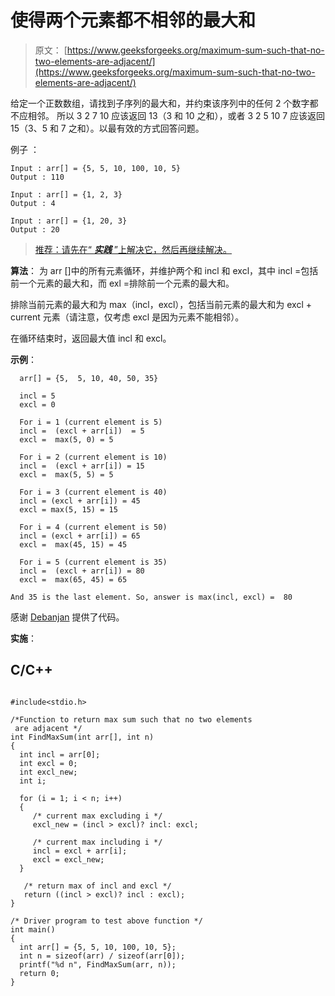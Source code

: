 # 使得两个元素都不相邻的最大和

> 原文： [https://www.geeksforgeeks.org/maximum-sum-such-that-no-two-elements-are-adjacent/](https://www.geeksforgeeks.org/maximum-sum-such-that-no-two-elements-are-adjacent/)

给定一个正数数组，请找到子序列的最大和，并约束该序列中的任何 2 个数字都不应相邻。 所以 3 2 7 10 应该返回 13（3 和 10 之和），或者 3 2 5 10 7 应该返回 15（3、5 和 7 之和）。以最有效的方式回答问题。

例子 ：

```
Input : arr[] = {5, 5, 10, 100, 10, 5}
Output : 110

Input : arr[] = {1, 2, 3}
Output : 4

Input : arr[] = {1, 20, 3}
Output : 20

```

> [推荐：请先在“ ***实践*** ”上解决它，然后再继续解决。](https://practice.geeksforgeeks.org/problems/stickler-theif/0)

**算法**：
为 arr []中的所有元素循环，并维护两个和 incl 和 excl，其中 incl =包括前一个元素的最大和，而 exl =排除前一个元素的最大和。

排除当前元素的最大和为 max（incl，excl），包括当前元素的最大和为 excl + current 元素（请注意，仅考虑 excl 是因为元素不能相邻）。

在循环结束时，返回最大值 incl 和 excl。

**示例**：

```
  arr[] = {5,  5, 10, 40, 50, 35}

  incl = 5 
  excl = 0

  For i = 1 (current element is 5)
  incl =  (excl + arr[i])  = 5
  excl =  max(5, 0) = 5

  For i = 2 (current element is 10)
  incl =  (excl + arr[i]) = 15
  excl =  max(5, 5) = 5

  For i = 3 (current element is 40)
  incl = (excl + arr[i]) = 45
  excl = max(5, 15) = 15

  For i = 4 (current element is 50)
  incl = (excl + arr[i]) = 65
  excl =  max(45, 15) = 45

  For i = 5 (current element is 35)
  incl =  (excl + arr[i]) = 80
  excl =  max(65, 45) = 65

And 35 is the last element. So, answer is max(incl, excl) =  80

```

感谢 [Debanjan](http://groups.google.co.in/group/algogeeks/browse_thread/thread/eb90efd8f8d4a040/6700a1c909841637?lnk=gst&q=Given+an+array+all+of+whose+elements+are+positive+numbers%2C+find+the+maximum+sum+of+a+subsequence+with+the+constraint+that+no+2+numbers+in+the+sequence+should+be+adjacent+in+the+array#6700a1c909841637) 提供了代码。

**实施**：

## C/C++ 

```

#include<stdio.h> 

/*Function to return max sum such that no two elements 
 are adjacent */
int FindMaxSum(int arr[], int n) 
{ 
  int incl = arr[0]; 
  int excl = 0; 
  int excl_new; 
  int i; 

  for (i = 1; i < n; i++) 
  { 
     /* current max excluding i */
     excl_new = (incl > excl)? incl: excl; 

     /* current max including i */
     incl = excl + arr[i]; 
     excl = excl_new; 
  } 

   /* return max of incl and excl */
   return ((incl > excl)? incl : excl); 
} 

/* Driver program to test above function */
int main() 
{ 
  int arr[] = {5, 5, 10, 100, 10, 5}; 
  int n = sizeof(arr) / sizeof(arr[0]); 
  printf("%d n", FindMaxSum(arr, n)); 
  return 0; 
} 

```